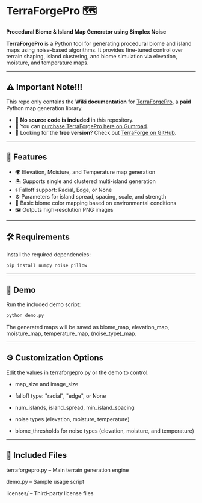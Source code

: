 # TerraForgePro 🗺️
**Procedural Biome & Island Map Generator using Simplex Noise**

**TerraForgePro** is a Python tool for generating procedural biome and island maps using noise-based algorithms. 
It provides fine-tuned control over terrain shaping, island clustering, and biome simulation via elevation, moisture, and temperature maps.

---
## ⚠️ Important Note!!!
This repo only contains the **Wiki documentation** for [TerraForgePro](https://gum.co/u/rwq2bbml), a **paid** Python map generation library.

- 🧭 **No source code is included** in this repository.
- 🛒 You can [purchase TerraForgePro here on Gumroad](https://gum.co/u/rwq2bbml).
- 🌱 Looking for the **free version**? Check out [TerraForge on GitHub](https://github.com/BriannaLadson/TerraForge).

---

## 🚀 Features

- 🌍 Elevation, Moisture, and Temperature map generation
- 🏝️ Supports single and clustered multi-island generation
- 🌀 Falloff support: Radial, Edge, or None
- ⚙️ Parameters for island spread, spacing, scale, and strength
- 🌿 Basic biome color mapping based on environmental conditions
- 🖼️ Outputs high-resolution PNG images

---

## 🛠 Requirements

Install the required dependencies:

```bash
pip install numpy noise pillow
```

---

## 🧪 Demo

Run the included demo script:

```bash
python demo.py
```

The generated maps will be saved as biome_map, elevation_map, moisture_map, temperature_map, (noise_type)_map.

---

## ⚙️ Customization Options
Edit the values in terraforgepro.py or the demo to control:

- map_size and image_size

- falloff type: "radial", "edge", or None

- num_islands, island_spread, min_island_spacing

- noise types (elevation, moisture, temperature)

- biome_thresholds for  noise types (elevation, moisture, and temperature)

---

## 📁 Included Files
terraforgepro.py – Main terrain generation engine

demo.py – Sample usage script

licenses/ – Third-party license files
